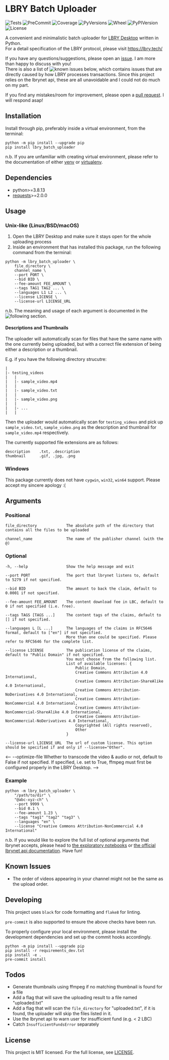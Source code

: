 # LBRY Batch Uploader

![Tests](https://github.com/thk-cheng/lbry_batch_uploader/actions/workflows/workflow.yml/badge.svg)
![PreCommit](https://github.com/thk-cheng/lbry_batch_uploader/actions/workflows/pre-commit.yml/badge.svg)
![Coverage](https://img.shields.io/codecov/c/gh/thk-cheng/lbry_batch_uploader)
![PyVersions](https://img.shields.io/pypi/pyversions/lbry-batch-uploader)
![Wheel](https://img.shields.io/pypi/wheel/lbry-batch-uploader)
![PyPIVersion](https://img.shields.io/pypi/v/lbry-batch-uploader)
![License](https://img.shields.io/github/license/thk-cheng/lbry_batch_uploader)

A convenient and minimalistic batch uploader for [LBRY Desktop](https://lbry.com/get) written in Python.\
For a detail specification of the LBRY protocol, please visit https://lbry.tech/

If you have any questions/suggestions, please open an [issue](https://github.com/thk-cheng/lbry_batch_uploader/issues). I am more than happy to discuss with you!\
There is also a list of ![known issues](#known-issues) below, which contains issues that are directly caused by how LBRY processes transactions.
Since this project relies on the lbrynet api, these are all unavoidable and I could not do much on my part.

If you find any mistakes/room for improvement, please open a [pull request](https://github.com/thk-cheng/lbry_batch_uploader/pulls). I will respond asap!

## Installation

Install through pip, preferably inside a virtual environment, from the terminal:

```shell
python -m pip install --upgrade pip
pip install lbry_batch_uploader
```

n.b. If you are unfamiliar with creating virtual environment, please refer to the documentation of either [venv](https://docs.python.org/3/library/venv.html) or [virtualenv](https://virtualenv.pypa.io/en/latest/).

## Dependencies

- python>=3.8.13
- [requests](https://docs.python-requests.org/en/latest/)>=2.0.0

## Usage

### Unix-like (Linux/BSD/macOS)

1. Open the LBRY Desktop and make sure it stays open for the whole uploading process
2. Inside an environment that has installed this package, run the following command from the terminal:
```shell
python -m lbry_batch_uploader \
    file_directory \
    channel_name \
    --port PORT \
    --bid BID \
    --fee-amount FEE_AMOUNT \
    --tags TAG1 TAG2 ... \
    --languages L1 L2 ... \
    --license LICENSE \
    --license-url LICENSE_URL
```

n.b. The meaning and usage of each argument is documented in the ![following section](#arguments).

#### Descriptions and Thumbnails

The uploader will automatically scan for files that have the same name with the one currently being uploaded,
but with a correct file extension of being either a description or a thumbnail.

E.g. if you have the following directory strucutre:

```
|
|- testing_videos
|   |
|   |- sample_video.mp4
|   |
|   |- sample_video.txt
|   |
|   |- sample_video.png
|   |
|   |- ...
|   |
```

Then the uploader would automatically scan for `testing_videos` and pick up `sample_video.txt`, `sample_video.png` as the description and thumbnail for `sample_video.mp4` respectively.

The currently supported file extensions are as follows:

```
description    .txt, .description
thumbnail      .gif, .jpg, .png
```

### Windows

This package currently does not have ``cygwin``, ``win32``, ``win64`` support. Please accept my sincere apology :(

## Arguments

### Positional

```
file_directory             The absolute path of the directory that contains all the files to be uploaded

channel_name               The name of the publisher channel (with the @)
```

### Optional

```
-h, --help                 Show the help message and exit

--port PORT                The port that lbrynet listens to, default to 5279 if not specified.

--bid BID                  The amount to back the claim, default to 0.0001 if not specified.

--fee-amount FEE_AMOUNT    The content download fee in LBC, default to 0 if not specified (i.e. free).

--tags TAGS [TAGS ...]     The content tags of the claims, default to [] if not specified.

--languages L [L ...]      The languages of the claims in RFC5646 format, default to ["en"] if not specified.
                           More than one could be specified. Please refer to RFC5646 for the complete list.

--license LICENSE          The publication license of the claims, default to "Public Domain" if not specified.
                           You must choose from the following list.
                           List of available licenses: {
                               Public Domain,
                               Creative Commons Attribution 4.0 International,
                               Creative Commons Attribution-ShareAlike 4.0 International,
                               Creative Commons Attribution-NoDerivatives 4.0 International,
                               Creative Commons Attribution-NonCommercial 4.0 International,
                               Creative Commons Attribution-NonCommercial-ShareAlike 4.0 International,
                               Creative Commons Attribution-NonCommercial-NoDerivatives 4.0 International,
                               Copyrighted (All rights reserved),
                               Other
                           }

--license-url LICENSE_URL  The url of custom license. This option should be specified if and only if --license="Other".
```

<--
--optimize-file            Whether to transcode the video & audio or not, default to False if not specified.
                           If specified, i.e. set to True, ffmpeg must first be configured properly in the LBRY Desktop.
-->

### Example

```shell
python -m lbry_batch_uploader \
    "/path/to/dir" \
    "@abc-xyz-ch" \
    --port 9999 \
    --bid 0.1 \
    --fee-amount 1.23 \
    --tags "tag1" "tag2" "tag3" \
    --languages "en" \
    --license "Creative Commons Attribution-NonCommercial 4.0 International"
```

n.b. If you would like to explore the full list of optional arguments that lbrynet accepts, please head to [the exploratory notebooks](https://github.com/thk-cheng/lbry_batch_uploader/tree/main/notebooks) or [the official lbrynet api documentation](https://lbry.tech/api/sdk). Have fun!

## Known Issues

- The order of videos appearing in your channel might not be the same as the upload order.

## Developing

This project uses ``black`` for code formatting and ``flake8`` for linting.

``pre-commit`` is also supported to ensure the above checks have been run.

To properly configure your local environment, please install the development dependencies and set up the commit hooks accordingly.

```shell
python -m pip install --upgrade pip
pip install -r requirements_dev.txt
pip install -e .
pre-commit install
```

## Todos

- Generate thumbnails using ffmpeg if no matching thumbnail is found for a file
- Add a flag that will save the uploading result to a file named "uploaded.txt"
- Add a flag that will scan the `file_directory` for "uploaded.txt", if it is found, the uploader will skip the files listed in it.
- Use the lbrynet api to warn user for insufficient fund (e.g. < 2 LBC)
- Catch `InsufficientFundsError` separately

## License

This project is MIT licensed. For the full license, see [LICENSE](LICENSE).
